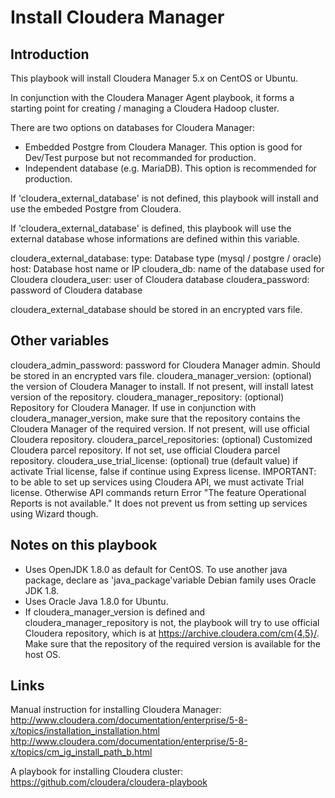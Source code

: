 # Install Cloudera Manager #


## Introduction ##

This playbook will install Cloudera Manager 5.x on CentOS or Ubuntu.

In conjunction with the Cloudera Manager Agent playbook, it forms a starting
point for creating / managing a Cloudera Hadoop cluster.

There are two options on databases for Cloudera Manager:

 - Embedded Postgre from Cloudera Manager. This option is good for Dev/Test
   purpose but not recommanded for production.
 - Independent database (e.g. MariaDB). This option is
   recommended for production.

If 'cloudera_external_database' is not defined, this playbook will install and
use the embeded Postgre from Cloudera.

If 'cloudera_external_database' is defined, this playbook will use the external
database whose informations are defined within this variable.

cloudera_external_database:
   type: Database type (mysql / postgre / oracle)
   host: Database host name or IP
   cloudera_db: name of the database used for Cloudera
   cloudera_user: user of Cloudera database
   cloudera_password: password of Cloudera database

cloudera_external_database should be stored in an encrypted vars file.


## Other variables ##

cloudera_admin_password: password for Cloudera Manager admin. Should be stored in an
                         encrypted vars file.
cloudera_manager_version: (optional) the version of Cloudera Manager to install. If not
                          present, will install latest version of the repository.
cloudera_manager_repository: (optional) Repository for Cloudera Manager. If use in conjunction
                             with cloudera_manager_version, make sure that the repository
                             contains the Cloudera Manager of the required version.
                             If not present, will use official Cloudera repository. 
cloudera_parcel_repositories: (optional) Customized Cloudera parcel repository.
                              If not set, use official Cloudera parcel repository.
cloudera_use_trial_license: (optional) true (default value) if activate Trial license,
                            false if continue using Express license.
                            IMPORTANT: to be able to set up services using Cloudera API,
                            we must activate Trial license. Otherwise API commands return
                            Error "The feature Operational Reports is not available."
                            It does not prevent us from setting up services using Wizard though.


## Notes on this playbook ##

 - Uses OpenJDK 1.8.0 as default for CentOS. To use another java package, declare as 'java_package'variable
   Debian family uses Oracle JDK 1.8.
 - Uses Oracle Java 1.8.0 for Ubuntu.
 - If cloudera_manager_version is defined and cloudera_manager_repository is not, the playbook will try to
   use official Cloudera repository, which is at https://archive.cloudera.com/cm{4,5}/. Make sure that the
   repository of the required version is available for the host OS.

## Links ##

Manual instruction for installing Cloudera Manager:
  http://www.cloudera.com/documentation/enterprise/5-8-x/topics/installation_installation.html
  http://www.cloudera.com/documentation/enterprise/5-8-x/topics/cm_ig_install_path_b.html

A playbook for installing Cloudera cluster:
  https://github.com/cloudera/cloudera-playbook

